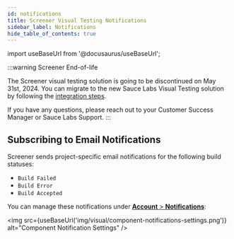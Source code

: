 ```yaml
---
id: notifications
title: Screener Visual Testing Notifications
sidebar_label: Notifications
hide_table_of_contents: true
---
```


import useBaseUrl from '@docusaurus/useBaseUrl';

:::warning Screener End-of-life

The Screener visual testing solution is going to be discontinued on May 31st, 2024. You can migrate to the new Sauce Labs Visual Testing solution by following the [integration steps](/visual-testing/).

If you have any questions, please reach out to your Customer Success Manager or Sauce Labs Support.
:::

## Subscribing to Email Notifications

Screener sends project-specific email notifications for the following build statuses:

- `Build Failed`
- `Build Error`
- `Build Accepted`

You can manage these notifications under [**Account** > **Notifications**](https://screener.io/v2/account/notifications):

<img src={useBaseUrl('img/visual/component-notifications-settings.png')} alt="Component Notification Settings" />

